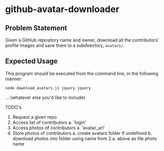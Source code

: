 # github-avatar-downloader

## Problem Statement

Given a GitHub repository name and owner, download all the contributors' profile images and save them to a subdirectory, `avatars/`.

## Expected Usage

This program should be executed from the command line, in the following manner:

`node download_avatars.js jquery jquery`

... (whatever else you'd like to include)

TODO's

1. Request a given repo
2. Access list of contributors
  a. 'login'
3. Access photos of contributors
  a. 'avatar_url'
4. Store photos of contributors
  a. create avatars folder if undefined
  b. download photos into folder using name from 2.a. above as file photo name